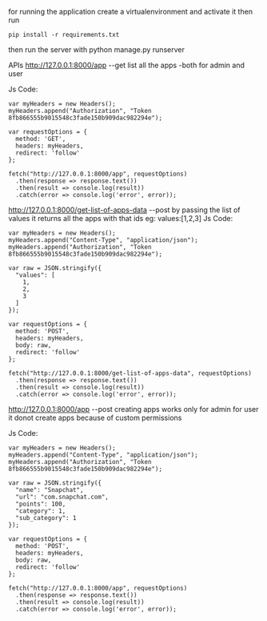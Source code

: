for running the application 
create a virtualenvironment and activate it then run
```
pip install -r requirements.txt
```

then run the server with python manage.py runserver


APIs
http://127.0.0.1:8000/app --get
list all the apps -both for admin and user

Js Code:
```
var myHeaders = new Headers();
myHeaders.append("Authorization", "Token 8fb866555b9015548c3fade150b909dac982294e");

var requestOptions = {
  method: 'GET',
  headers: myHeaders,
  redirect: 'follow'
};

fetch("http://127.0.0.1:8000/app", requestOptions)
  .then(response => response.text())
  .then(result => console.log(result))
  .catch(error => console.log('error', error));

```
  


http://127.0.0.1:8000/get-list-of-apps-data   --post
by passing the list of values it returns all the apps with that ids
eg: values:[1,2,3]
Js Code:
```
var myHeaders = new Headers();
myHeaders.append("Content-Type", "application/json");
myHeaders.append("Authorization", "Token 8fb866555b9015548c3fade150b909dac982294e");

var raw = JSON.stringify({
  "values": [
    1,
    2,
    3
  ]
});

var requestOptions = {
  method: 'POST',
  headers: myHeaders,
  body: raw,
  redirect: 'follow'
};

fetch("http://127.0.0.1:8000/get-list-of-apps-data", requestOptions)
  .then(response => response.text())
  .then(result => console.log(result))
  .catch(error => console.log('error', error));
```



http://127.0.0.1:8000/app     --post
creating apps
works only for admin
for user it donot create apps because of custom permissions

Js Code:
```
var myHeaders = new Headers();
myHeaders.append("Content-Type", "application/json");
myHeaders.append("Authorization", "Token 8fb866555b9015548c3fade150b909dac982294e");

var raw = JSON.stringify({
  "name": "Snapchat",
  "url": "com.snapchat.com",
  "points": 100,
  "category": 1,
  "sub_category": 1
});

var requestOptions = {
  method: 'POST',
  headers: myHeaders,
  body: raw,
  redirect: 'follow'
};

fetch("http://127.0.0.1:8000/app", requestOptions)
  .then(response => response.text())
  .then(result => console.log(result))
  .catch(error => console.log('error', error));
```
